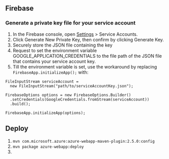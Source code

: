 ## Firebase

### Generate a private key file for your service account

1. In the Firebase console,
   open [Settings](https://console.firebase.google.com/project/_/settings/serviceaccounts/adminsdk) > Service Accounts.
2. Click Generate New Private Key, then confirm by clicking Generate Key.
3. Securely store the JSON file containing the key
4. Request to set the environment variable GOOGLE_APPLICATION_CREDENTIALS to the file path of the JSON file that
   contains your service account key.
5. Till the environment variable is set, use the workaround by replacing `FirebaseApp.initializeApp();` with:

```
FileInputStream serviceAccount =
  new FileInputStream("path/to/serviceAccountKey.json");

FirebaseOptions options = new FirebaseOptions.Builder()
  .setCredentials(GoogleCredentials.fromStream(serviceAccount))
  .build();

FirebaseApp.initializeApp(options);
```


## Deploy

1. `mvn com.microsoft.azure:azure-webapp-maven-plugin:2.5.0:config`
2. `mvn package azure-webapp:deploy`
3. 